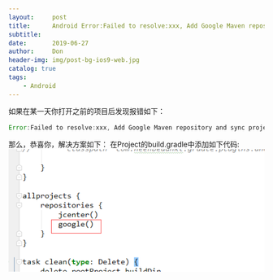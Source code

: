 ```yaml
---
layout:     post
title:      Android Error:Failed to resolve:xxx, Add Google Maven repository and sync project
subtitle:   
date:       2019-06-27
author:     Don
header-img: img/post-bg-ios9-web.jpg
catalog: true
tags:
    - Android
---
```


如果在某一天你打开之前的项目后发现报错如下：
```java
Error:Failed to resolve:xxx, Add Google Maven repository and sync project
```

那么，恭喜你，解决方案如下：
在Project的build.gradle中添加如下代码:
<img src="/img/article/google.png"/>
